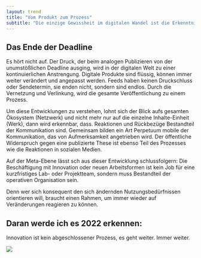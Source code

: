 ```yaml
---
layout: trend
title: "Vom Produkt zum Prozess"
subtitle: "Die einzige Gewissheit im digitalen Wandel ist die Erkenntnis, dass er immer weiter geht. Aber nicht nur die Transformation wird zu einem fortlaufenden Prozess, auch das Publizieren entwickelt sich **vom Produkt zum Prozess**."
---
```


## Das Ende der Deadline

Es hört nicht auf. Der Druck, der beim analogen Publizieren von der unumstößlichen Deadline ausging, wird in der digitalen Welt zu einer kontinuierlichen Anstrengung. Digitale Produkte sind flüssig, können immer weiter verändert und angepasst werden. Feeds haben keinen Druckschluss oder Sendetermin, sie enden nicht, sondern sind endlos. Durch die Vernetzung und Verlinkung, wird die gesamte Veröffentlichung zu einem Prozess.

Um diese Entwicklungen zu verstehen, lohnt sich der Blick aufs gesamten Ökosystem (Netzwerk) und nicht mehr nur auf die einzelne Inhalte-Einheit (Werk), dann wird erkennbar, dass. Reaktionen und Rückbezüge Bestandteil der Kommunikation sind. Gemeinsam bilden ein Art Perpetuum mobile der Kommunikation, das von Aufmerksamkeit angetrieben wird. Der öffentliche Widerspruch gegen eine publizierte These ist ebenso Teil des Prozesses wie die Reaktionen in sozialen Medien.

Auf der Meta-Ebene lässt sch aus dieser Entwicklung schlussfolgern: Die Beschäftigung mit Innovation oder neuen Arbeitsformen ist kein Job für eine kurzfristiges Lab- oder Projektteam, sondern muss Bestandteil der operativen Organisation sein. 

Denn wer sich konsequent den sich ändernden Nutzungsbedürfnissen orientieren will, braucht einen Rahmen, um immer wieder auf Veränderungen reagieren zu können.

## Daran werde ich es 2022 erkennen:

Innovation ist kein abgeschlossener Prozess, es geht weiter. Immer weiter.

![](https://sz-innovation.github.io/entwicklungsreport-2021/img/05.png)
